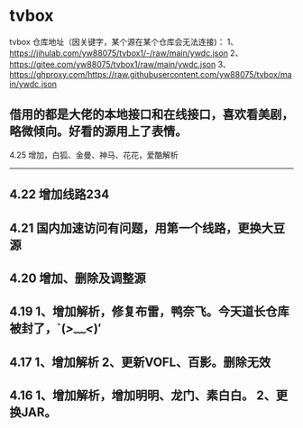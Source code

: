 # tvbox
tvbox
仓库地址（因关键字，某个源在某个仓库会无法连接)：
1、https://jihulab.com/yw88075/tvbox1/-/raw/main/ywdc.json
2、https://gitee.com/yw88075/tvbox1/raw/main/ywdc.json
3、https://ghproxy.com/https://raw.githubusercontent.com/yw88075/tvbox/main/ywdc.json

借用的都是大佬的本地接口和在线接口，喜欢看美剧，略微倾向。好看的源用上了表情。
---------------------------------
4.25
增加，白狐、金曼、神马、花花，爱酷解析

---------------------------------
4.22
增加线路234
---------------------------------
4.21
国内加速访问有问题，用第一个线路，更换大豆源
---------------------------------
4.20
增加、删除及调整源
---------------------------------
4.19
1、增加解析，修复布雷，鸭奈飞。今天道长仓库被封了，`(*>﹏<*)′
---------------------------------
4.17
1、增加解析
2、更新VOFL、百影。删除无效
---------------------------------
4.16
1、增加解析，增加明明、龙门、素白白。
2、更换JAR。
---------------------------------

